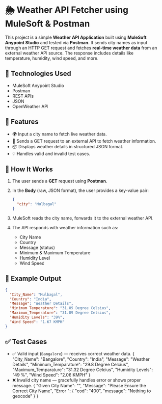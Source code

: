 # 🌦️ Weather API Fetcher using MuleSoft & Postman

This project is a simple **Weather API Application** built using **MuleSoft Anypoint Studio** and tested via **Postman**. It sends city names as input through an HTTP GET request and fetches **real-time weather data** from an external weather API source. The response includes details like temperature, humidity, wind speed, and more.

## 🔧 Technologies Used
* MuleSoft Anypoint Studio
* Postman
* REST APIs
* JSON
* OpenWeather API
  

## 📌 Features
* 🌍 Input a city name to fetch live weather data.
* 📡 Sends a GET request to an external API to fetch weather information.
* 📦 Displays weather details in structured JSON format.
* 💡 Handles valid and invalid test cases.

## 🧪 How It Works
1. The user sends a **GET** request using **Postman**.
2. In the **Body** (raw, JSON format), the user provides a key-value pair:

   ```json
   {
     "city": "Mulbagal"
   }
   ```
3. MuleSoft reads the city name, forwards it to the external weather API.
4. The API responds with weather information such as:

   * City Name
   * Country
   * Message (status)
   * Minimum & Maximum Temperature
   * Humidity Level
   * Wind Speed

## 🧾 Example Output
```json
{
  "City_Name": "Mulbagal",
  "Country": "India",
  "Message": "Weather Details",
  "Minimum_Temperature": "31.89 Degree Celsius",
  "Maximum_Temperature": "31.89 Degree Celsius",
  "Humidity Levels": "39%",
  "Wind Speed": "1.67 KMPH"
}
```

## ✅ Test Cases

* ✅ Valid input (`Bangalore`) — receives correct weather data.
{
    "City_Name": "Bangalore",
    "Country": "India",
    "Message": "Weather Details",
    "Minimum_Temparature": "29.8 Degree Celcius",
    "Maximum_Temparature": "31.32 Degree Celcius",
    "Humidity Levels": "49 %",
    "Wind Speed": "2.06 KMPH"
}
* ❌ Invalid city name — gracefully handles error or shows proper message.
{
    "Given City Name": "",
    "Message": "Please Ensure the Correct City Name",
    "Error ": {
        "cod": "400",
        "message": "Nothing to geocode"
    }
}

